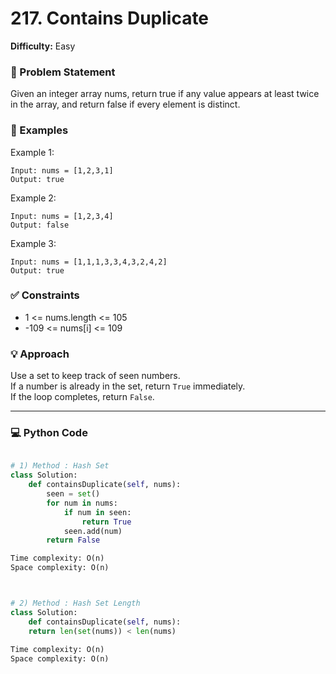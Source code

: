 # 217. Contains Duplicate
**Difficulty:** Easy

### 📄 Problem Statement
Given an integer array nums, return true if     any value appears at least twice in the array, and return false if every element is distinct.

 
### 🧪 Examples
Example 1:
```
Input: nums = [1,2,3,1]
Output: true
```
Example 2:
```
Input: nums = [1,2,3,4]
Output: false
```
Example 3:
```
Input: nums = [1,1,1,3,3,4,3,2,4,2]
Output: true
 ```

### ✅ Constraints

- 1 <= nums.length <= 105
- -109 <= nums[i] <= 109

### 💡 Approach
Use a set to keep track of seen numbers.  
If a number is already in the set, return `True` immediately.  
If the loop completes, return `False`.

---

### 💻 Python Code

```python

# 1) Method : Hash Set
class Solution:
    def containsDuplicate(self, nums):
        seen = set()
        for num in nums:
            if num in seen:
                return True
            seen.add(num)
        return False

Time complexity: O(n)
Space complexity: O(n)



# 2) Method : Hash Set Length
class Solution:
    def containsDuplicate(self, nums):
    return len(set(nums)) < len(nums)
    
Time complexity: O(n)
Space complexity: O(n)

